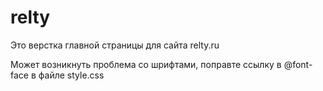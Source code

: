 # relty
Это верстка главной страницы для сайта relty.ru 

Может возникнуть проблема со шрифтами, поправте ссылку в @font-face в файле style.css


